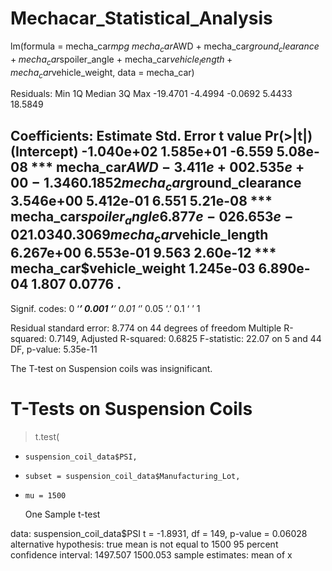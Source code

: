 # Mechacar_Statistical_Analysis
lm(formula = mecha_car$mpg ~ mecha_car$AWD + mecha_car$ground_clearance + 
    mecha_car$spoiler_angle + mecha_car$vehicle_length + mecha_car$vehicle_weight, 
    data = mecha_car)

Residuals:
     Min       1Q   Median       3Q      Max 
-19.4701  -4.4994  -0.0692   5.4433  18.5849 

Coefficients:
                             Estimate Std. Error t value Pr(>|t|)    
(Intercept)                -1.040e+02  1.585e+01  -6.559 5.08e-08 ***
mecha_car$AWD              -3.411e+00  2.535e+00  -1.346   0.1852    
mecha_car$ground_clearance  3.546e+00  5.412e-01   6.551 5.21e-08 ***
mecha_car$spoiler_angle     6.877e-02  6.653e-02   1.034   0.3069    
mecha_car$vehicle_length    6.267e+00  6.553e-01   9.563 2.60e-12 ***
mecha_car$vehicle_weight    1.245e-03  6.890e-04   1.807   0.0776 .  
---
Signif. codes:  0 ‘***’ 0.001 ‘**’ 0.01 ‘*’ 0.05 ‘.’ 0.1 ‘ ’ 1

Residual standard error: 8.774 on 44 degrees of freedom
Multiple R-squared:  0.7149,	Adjusted R-squared:  0.6825 
F-statistic: 22.07 on 5 and 44 DF,  p-value: 5.35e-11

The T-test on Suspension coils was insignificant. 

# T-Tests on Suspension Coils
> t.test(
+     suspension_coil_data$PSI,
+     subset = suspension_coil_data$Manufacturing_Lot,
+     mu = 1500

	One Sample t-test

data:  suspension_coil_data$PSI
t = -1.8931, df = 149, p-value = 0.06028
alternative hypothesis: true mean is not equal to 1500
95 percent confidence interval:
 1497.507 1500.053
sample estimates:
mean of x 


